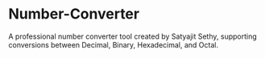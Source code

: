 # Number-Converter
A professional number converter tool created by Satyajit Sethy, supporting conversions between Decimal, Binary, Hexadecimal, and Octal.
